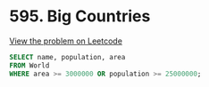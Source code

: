 # 595. Big Countries

[View the problem on Leetcode](https://leetcode.com/problems/big-countries/?envType=study-plan-v2&envId=top-sql-50)

```sql
SELECT name, population, area
FROM World
WHERE area >= 3000000 OR population >= 25000000;
```
